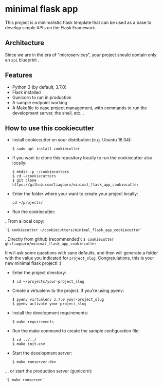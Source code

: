 # minimal flask app

This project is a minimalistic flask template that can be used as a base to develop simple APIs on the Flask Framework.

## Architecture

Since we are in the era of "microservices", your project should contain only an `api` blueprint .

## Features
- Python 3 (by default, 3.7.0)
- Flask installed
- Gunicorn to run in production
- A sample endpoint working
- A Makefile to ease project management, with commands to run the development server, the shell,
  etc...

## How to use this cookiecutter

- Install cookiecutter on your distribution (e.g. Ubuntu 18.04):

    `$ sudo apt install cookiecutter`

- If you want to clone this repository locally to run the cookiecutter also locally:

    ```
    $ mkdir -p ~/cookiecutters
    $ cd ~/cookiecutters
    $ git clone  https://github.com/tiagoprn/minimal_flask_app_cookiecutter
    ```

- Enter the folder where your want to create your project locally:

    ```
    cd ~/projects/
    ```

- Run the cookiecutter:

. From a local copy:

    `$ cookiecutter ~/cookiecutters/minimal_flask_app_cookiecutter`

. Directly from github (recommended):
    `$ cookiecutter gh:tiagoprn/minimal_flask_app_cookiecutter`

It will ask some questions with sane defaults, and then will generate a folder with the value you
indicated for `project_slug`. Congratulations, this is your new minimal flask project! :)

- Enter the project directory:

    `$ cd ~/projects/your-project_slug`

- Create a virtualenv to the project. If you're using pyenv:

    ```
    $ pyenv virtualenv 3.7.0 your-project_slug
    $ pyenv activate your-project_slug
    ```

- Install the development requirements:

    `$ make requirements`

- Run the make command to create the sample configuration file:

    ```
    $ cd ../../
    $ make init-env
    ```
- Start the development server:

    `$ make runserver-dev`

... or start the production server (gunicorn):

    `$ make runserver`


